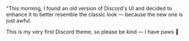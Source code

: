 "This morning, I found an old version of Discord's UI and decided to enhance it to better resemble the classic look — because the new one is just awful.

This is my very first Discord theme, so please be kind — I have paws 🐾
